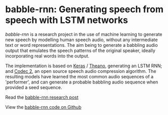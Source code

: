 babble-rnn: Generating speech from speech with LSTM networks
==

*babble-rnn* is a research project in the use of machine learning to generate new speech by modelling human speech audio, without any intermediate text or word representations. The aim being to generate a babbling audio output that emulates the speech patterns of the original speaker, ideally incorporating real words into the output.

The implementation is based on [Keras](https://keras.io) / [Theano](http://www.deeplearning.net/software/theano/), generating an LSTM RNN; and [Codec 2](http://www.rowetel.com/?page_id=452), an open source speech audio compression algorithm. The resulting models have learned the most common audio sequences of a 'performer', and can generate a probable babbling audio sequence when provided a seed sequence.


Read the [babble-rnn research post](docs/babble-rnn-generating-speech-from-speech-post.html)

View the [babble-rnn code on Github](https://github.com/philayres/babble-rnn/blob/master/README.md)

